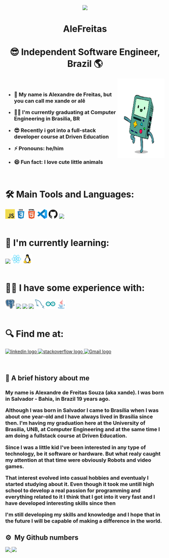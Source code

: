 <p align = "center" >
<a href="https://github.com/DenverCoder1/readme-typing-svg"><img style="width:670px" src="https://readme-typing-svg.herokuapp.com?lines=✋+Hello+World+!&center=true&title_color=79c0ff"></a>
</p> 

<div align="center">
  <h1>AleFreitas</h1>
  <h1>😎 Independent Software Engineer, Brazil 🌎</h1>
</div>
<img align='right' src='https://github.com/AleFreitas/MyGifs/blob/master/Gifs/BMO.gif' width='150"' height='250"'>
<br>
<h3>
  
- 👋 My name is Alexandre de Freitas, but you can call me xande or alê 

- 👨‍🎓 I'm currently graduating at Computer Engineering in Brasilia, BR
  
- 😎 Recently i got into a full-stack developer course at Driven Education
  
- ⚡ Pronouns: he/him
  
- 😄 Fun fact: I love cute little animals 
</h3>
<br>
<h1>🛠️ Main Tools and Languages: </h1>
<a href=""><code><img height="30" src="https://raw.githubusercontent.com/github/explore/80688e429a7d4ef2fca1e82350fe8e3517d3494d/topics/javascript/javascript.png"></code></a>
<a href=""><code><img height="30" src="https://raw.githubusercontent.com/github/explore/80688e429a7d4ef2fca1e82350fe8e3517d3494d/topics/css/css.png"></code></a>
<a href=""><code><img height="30" src="https://raw.githubusercontent.com/github/explore/80688e429a7d4ef2fca1e82350fe8e3517d3494d/topics/html/html.png"></code></a>
<a href=""><code><img height="30" src="https://raw.githubusercontent.com/github/explore/80688e429a7d4ef2fca1e82350fe8e3517d3494d/topics/visual-studio-code/visual-studio-code.png"></code></a>
<a href=""><code><img height="30" src="https://github.com/devicons/devicon/blob/master/icons/github/github-original.svg"></code></a>
<a href=""><code><img height="30" src="https://raw.githubusercontent.com/jmnote/z-icons/master/svg/python.svg"></code></a>
<br>
<br>
<h1>🌱 I'm currently learning: </h1>
<a href=""><code><img height="30" src="https://raw.githubusercontent.com/jmnote/z-icons/master/svg/cpp.svg"></code></a>
<a href=""><code><img height="30" src="https://github.com/devicons/devicon/blob/master/icons/react/react-original.svg"></code></a>
<a href=""><code><img height="30" src="https://github.com/devicons/devicon/blob/master/icons/linux/linux-original.svg"></code></a>
<br>
<br>
<h1>👨‍💻 I have some experience with: </h1>
<a href=""><code><img height="30" src="https://github.com/devicons/devicon/blob/master/icons/postgresql/postgresql-original.svg"></code></a>
<a href=""><code><img height="30" src="https://raw.githubusercontent.com/jmnote/z-icons/master/svg/c.svg"></code></a>
<a href=""><code><img height="30" src="https://raw.githubusercontent.com/jmnote/z-icons/master/svg/git.svg"></code></a>
<a href=""><code><img height="30" src="https://raw.githubusercontent.com/jmnote/z-icons/master/svg/ruby.svg"></code></a>
<a href=""><code><img height="30" src="https://github.com/devicons/devicon/blob/master/icons/mysql/mysql-original.svg"></code></a>
<a href=""><code><img height="30" src="https://github.com/devicons/devicon/blob/master/icons/arduino/arduino-original.svg"></code></a>
<a href=""><code><img height="30" src="https://github.com/devicons/devicon/blob/master/icons/java/java-original.svg"></code></a>
<br>
<br>
<h1>🔍 Find me at:</h1>
    <a href="https://www.linkedin.com/in/alexandre-de-freitas-souza-26148b20a" target="_blank">
      <img src="https://img.shields.io/static/v1?message=LinkedIn&logo=linkedin&label=&color=0077B5&logoColor=white&labelColor=&style=for-the-badge" height="24" alt="linkedin logo"  />
    </a>
    <a href="https://stackoverflow.com/users/20454573/alexandre-de-freitas-souza" target="_blank">
      <img src="https://img.shields.io/static/v1?message=Stackoverflow&logo=stackoverflow&label=&color=FE7A16&logoColor=white&labelColor=&style=for-the-badge" height="24" alt="stackoverflow logo"  />
    </a>
    <a href="mailto:alexandrefsoficial@gmail.com">
      <img src="https://img.shields.io/static/v1?message=Gmail&logo=gmail&label=&color=red&logoColor=white&labelColor=&style=for-the-badge" height="24" alt="Gmail logo"/>
    </a>
  </div>
</div>
<br>
<br>
<br>

## 📖 A brief history about me 
<h3>
  My name is Alexandre de Freitas Souza (aka xande). I was born in Salvador - Bahia, in Brazil 19 years ago.

Although I was born in Salvador I came to Brasília when I was about one year-old and I have always lived in Brasília since then. I'm having my graduation here at the University of Brasilia, UNB, at Computer Engineering and at the same time I am doing a fullstack course at Driven Education.
  
Since I was a little kid I've been interested in any type of technology, be it software or hardware. But what realy caught my attention at that time were obviously Robots and video games. 

That interest evolved into casual hobbies and eventualy I started studying about it. Even though it took me untill high school to develop a real passion for programming and everything related to it I think that I got into it very fast and I have developed interesting skills since then

I'm still developing my skills and knowledge and I hope that in the future I will be capable of making a difference in the world. <h3>


## ⚙️ &nbsp;My Github numbers
<div>
  <a href="https://github.com/AleFreitas">
  <img height="160em" src="https://github-readme-stats.vercel.app/api?username=AleFreitas&show_icons=true&theme=dracula&include_all_commits=true&count_private=true"/>
  <img height="160em" src="https://github-readme-stats.vercel.app/api/top-langs/?username=AleFreitas&layout=compact&langs_count=7&theme=dracula"/>
</div>

